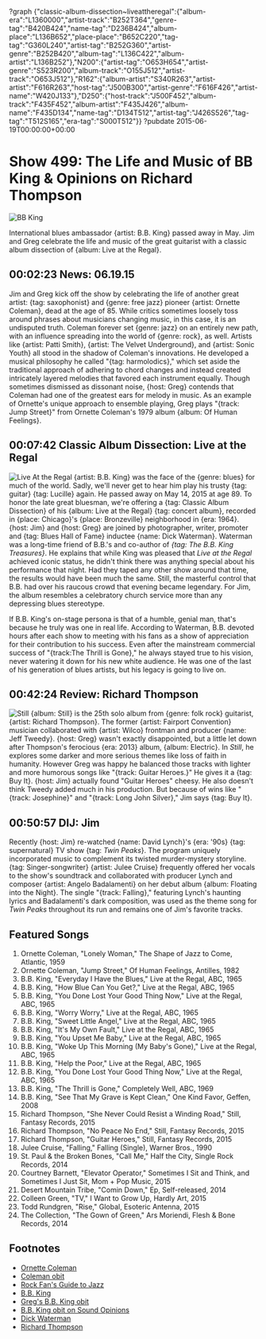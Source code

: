 ?graph {"classic-album-dissection~liveattheregal":{"album-era":"L1360000","artist-track":"B252T364","genre-tag":"B420B424","name-tag":"D236B424","album-place":"L136B652","place-place":"B652C220","tag-tag":"G360L240","artist-tag":"B252G360","artist-genre":"B252B420","album-tag":"L136C422","album-artist":"L136B252"},"N200":{"artist-tag":"O653H654","artist-genre":"S523R200","album-track":"O155J512","artist-track":"O653J512"},"R162":{"album-artist":"S340R263","artist-artist":"F616R263","host-tag":"J500B300","artist-genre":"F616F426","artist-name":"W420J133"},"D250":{"host-track":"J500F452","album-track":"F435F452","album-artist":"F435J426","album-name":"F435D134","name-tag":"D134T512","artist-tag":"J426S526","tag-tag":"T512S165","era-tag":"S000T512"}}
?pubdate 2015-06-19T00:00:00+00:00

# Show 499: The Life and Music of BB King & Opinions on Richard Thompson

![BB King](http://sound-images.s3.amazonaws.com/images/2015/bbking_web.jpg)

International blues ambassador {artist: B.B. King} passed away in May. Jim and Greg celebrate the life and music of the great guitarist with a classic album dissection of {album: Live at the Regal}.


## 00:02:23 News: 06.19.15
Jim and Greg kick off the show by celebrating the life of another great artist: {tag: saxophonist} and {genre: free jazz} pioneer {artist: Ornette Coleman}, dead at the age of 85. While critics sometimes loosely toss around phrases about musicians changing music, in this case, it is an undisputed truth. Coleman forever set {genre: jazz} on an entirely new path, with an influence spreading into the world of {genre: rock}, as well. Artists like {artist: Patti Smith}, {artist: The Velvet Underground}, and {artist: Sonic Youth} all stood in the shadow of Coleman's innovations. He developed a musical philosophy he called "{tag: harmolodics}," which set aside the traditional approach of adhering to chord changes and instead created intricately layered melodies that favored each instrument equally. Though sometimes dismissed as dissonant noise, {host: Greg} contends that Coleman had one of the greatest ears for melody in music. As an example of Ornette's unique approach to ensemble playing, Greg plays "{track: Jump Street}" from Ornette Coleman's 1979 album {album: Of Human Feelings}.

## 00:07:42 Classic Album Dissection: Live at the Regal
![Live At the Regal](http://is1.mzstatic.com/image/pf/us/r30/Music6/v4/9c/b1/81/9cb18113-c3db-e421-9b75-049cfc45c9f5/dj.lkbzexuh.600x600-75.jpg "75207/62772")
{artist: B.B. King} was the face of the {genre: blues} for much of the world. Sadly, we'll never get to hear him play his trusty {tag: guitar} {tag: Lucille} again. He passed away on May 14, 2015 at age 89. To honor the late great bluesman, we're offering a {tag: Classic Album Dissection} of his {album: Live at the Regal} {tag: concert album}, recorded in {place: Chicago}'s {place: Bronzeville} neighborhood in {era: 1964}. {host: Jim} and {host: Greg} are joined by photographer, writer, promoter and {tag: Blues Hall of Fame} inductee {name: Dick Waterman}. Waterman was a long-time friend of B.B.'s and co-author of *{tag: The B.B. King Treasures}*. He explains that while King was pleased that *Live at the Regal* achieved iconic status, he didn't think there was anything special about his performance that night. Had they taped any other show around that time, the results would have been much the same. Still, the masterful control that B.B. had over his raucous crowd that evening became legendary. For Jim, the album resembles a celebratory church service more than any depressing blues stereotype. 

If B.B. King's on-stage persona is that of a humble, genial man, that's because he truly was one in real life. According to Waterman, B.B. devoted hours after each show to meeting with his fans as a show of appreciation for their contribution to his success. Even after the mainstream commercial success of "{track:The Thrill is Gone}," he always stayed true to his vision, never watering it down for his new white audience. He was one of the last of his generation of blues artists, but his legacy is going to live on.

## 00:42:24 Review: Richard Thompson
![Still](http://is4.mzstatic.com/image/pf/us/r30/Music7/v4/b8/a4/06/b8a40644-ceac-ba04-4734-793921755665/UMG_cvrart_00888072372771_01_RGB72_1500x1500_14CMGIM01805.600x600-75.jpg "264023/986229457")
{album: Still} is the 25th solo album from {genre: folk rock} guitarist, {artist: Richard Thompson}. The former {artist: Fairport Convention} musician collaborated with {artist: Wilco} frontman and producer {name: Jeff Tweedy}. {host: Greg} wasn't exactly disappointed, but a little let down after Thompson's ferocious {era: 2013} album, {album: Electric}. In *Still*, he explores some darker and more serious themes like loss of faith in humanity. However Greg was happy he balanced those tracks with lighter and more humorous songs like "{track: Guitar Heroes.}" He gives it a {tag: Buy It}. {host: Jim} actually found "Guitar Heroes" cheesy. He also doesn't think Tweedy added much in his production. But because of wins like "{track: Josephine}" and "{track: Long John Silver}," Jim says {tag: Buy It}. 

## 00:50:57 DIJ: Jim
Recently {host: Jim} re-watched {name: David Lynch}'s {era: '90s} {tag: supernatural} TV show {tag: *Twin Peaks*}. The program uniquely incorporated music to complement its twisted murder-mystery storyline. {tag: Singer-songwriter} {artist: Julee Cruise} frequently offered her vocals to the show's soundtrack and collaborated with producer Lynch and composer {artist: Angelo Badalamenti} on her debut album {album: Floating into the Night}. The single "{track: Falling}," featuring Lynch's haunting lyrics and Badalamenti's dark composition, was used as the theme song for *Twin Peaks* throughout its run and remains one of Jim's favorite tracks. 

## Featured Songs
1. Ornette Coleman, "Lonely Woman," The Shape of Jazz to Come, Atlantic, 1959 
1. Ornette Coleman, "Jump Street," Of Human Feelings, Antilles, 1982 
1. B.B. King, "Everyday I Have the Blues," Live at the Regal, ABC, 1965 
1. B.B. King, "How Blue Can You Get?," Live at the Regal, ABC, 1965 
1. B.B. King, "You Done Lost Your Good Thing Now," Live at the Regal, ABC, 1965 
1. B.B. King, "Worry Worry," Live at the Regal, ABC, 1965 
1. B.B. King, "Sweet Little Angel," Live at the Regal, ABC, 1965 
1. B.B. King, "It's My Own Fault," Live at the Regal, ABC, 1965 
1. B.B. King, "You Upset Me Baby," Live at the Regal, ABC, 1965 
1. B.B. King, "Woke Up This Morning (My Baby's Gone)," Live at the Regal, ABC, 1965 
1. B.B. King, "Help the Poor," Live at the Regal, ABC, 1965 
1. B.B. King, "You Done Lost Your Good Thing Now," Live at the Regal, ABC, 1965 
1. B.B. King, "The Thrill is Gone," Completely Well, ABC, 1969
1. B.B. King, "See That My Grave is Kept Clean," One Kind Favor, Geffen, 2008
1. Richard Thompson, "She Never Could Resist a Winding Road," Still, Fantasy Records, 2015 
1. Richard Thompson, "No Peace No End," Still, Fantasy Records, 2015 
1. Richard Thompson, "Guitar Heroes," Still, Fantasy Records, 2015 
1. Julee Cruise, "Falling," Falling (Single), Warner Bros., 1990 
1. St. Paul & the Broken Bones, "Call Me," Half the City, Single Rock Records, 2014 
1. Courtney Barnett, "Elevator Operator," Sometimes I Sit and Think, and Sometimes I Just Sit, Mom + Pop Music, 2015 
1. Desert Mountain Tribe, "Comin Down," Ep, Self-released, 2014
1. Colleen Green, "TV," I Want to Grow Up, Hardly Art, 2015
1. Todd Rundgren, "Rise," Global, Esoteric Antenna, 2015
1. The Collection, "The Gown of Green," Ars Moriendi, Flesh & Bone Records, 2014 


## Footnotes
- [Ornette Coleman](http://www.ornettecoleman.com/)
- [Coleman obit](http://www.nytimes.com/2015/06/12/arts/music/ornette-coleman-jazz-saxophonist-dies-at-85-obituary.html)
- [Rock Fan's Guide to Jazz](/show/491/)
- [B.B. King](http://www.bbking.com/)
- [Greg's B.B. King obit](http://www.chicagotribune.com/entertainment/music/ct-bb-king-obituary-20150515-column.html)
- [B.B. King obit on Sound Opinions](/show/495/#bbking)
- [Dick Waterman](http://www.dickwaterman.com/)
- [Richard Thompson](http://www.richardthompson-music.com/)
